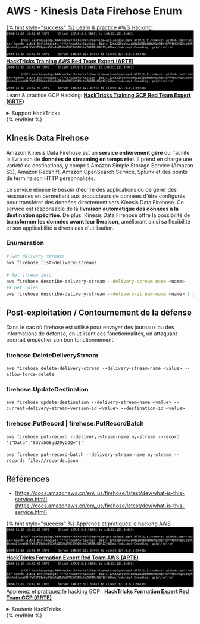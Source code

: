 # AWS - Kinesis Data Firehose Enum

{% hint style="success" %}
Learn & practice AWS Hacking:<img src="../../../.gitbook/assets/image (1).png" alt="" data-size="line">[**HackTricks Training AWS Red Team Expert (ARTE)**](https://training.hacktricks.xyz/courses/arte)<img src="../../../.gitbook/assets/image (1).png" alt="" data-size="line">\
Learn & practice GCP Hacking: <img src="../../../.gitbook/assets/image (2).png" alt="" data-size="line">[**HackTricks Training GCP Red Team Expert (GRTE)**<img src="../../../.gitbook/assets/image (2).png" alt="" data-size="line">](https://training.hacktricks.xyz/courses/grte)

<details>

<summary>Support HackTricks</summary>

* Check the [**subscription plans**](https://github.com/sponsors/carlospolop)!
* **Join the** 💬 [**Discord group**](https://discord.gg/hRep4RUj7f) or the [**telegram group**](https://t.me/peass) or **follow** us on **Twitter** 🐦 [**@hacktricks\_live**](https://twitter.com/hacktricks\_live)**.**
* **Share hacking tricks by submitting PRs to the** [**HackTricks**](https://github.com/carlospolop/hacktricks) and [**HackTricks Cloud**](https://github.com/carlospolop/hacktricks-cloud) github repos.

</details>
{% endhint %}

## Kinesis Data Firehose

Amazon Kinesis Data Firehose est un **service entièrement géré** qui facilite la livraison de **données de streaming en temps réel**. Il prend en charge une variété de destinations, y compris Amazon Simple Storage Service (Amazon S3), Amazon Redshift, Amazon OpenSearch Service, Splunk et des points de terminaison HTTP personnalisés.

Le service élimine le besoin d'écrire des applications ou de gérer des ressources en permettant aux producteurs de données d'être configurés pour transférer des données directement vers Kinesis Data Firehose. Ce service est responsable de la **livraison automatique des données à la destination spécifiée**. De plus, Kinesis Data Firehose offre la possibilité de **transformer les données avant leur livraison**, améliorant ainsi sa flexibilité et son applicabilité à divers cas d'utilisation.

### Enumeration
```bash
# Get delivery streams
aws firehose list-delivery-streams

# Get stream info
aws firehose describe-delivery-stream --delivery-stream-name <name>
## Get roles
aws firehose describe-delivery-stream --delivery-stream-name <name> | grep -i RoleARN
```
## Post-exploitation / Contournement de la défense

Dans le cas où firehose est utilisé pour envoyer des journaux ou des informations de défense, en utilisant ces fonctionnalités, un attaquant pourrait empêcher son bon fonctionnement.

### firehose:DeleteDeliveryStream
```
aws firehose delete-delivery-stream --delivery-stream-name <value> --allow-force-delete
```
### firehose:UpdateDestination
```
aws firehose update-destination --delivery-stream-name <value> --current-delivery-stream-version-id <value> --destination-id <value>
```
### firehose:PutRecord | firehose:PutRecordBatch
```
aws firehose put-record --delivery-stream-name my-stream --record '{"Data":"SGVsbG8gd29ybGQ="}'

aws firehose put-record-batch --delivery-stream-name my-stream --records file://records.json
```
## Références

* [https://docs.amazonaws.cn/en\_us/firehose/latest/dev/what-is-this-service.html](https://docs.amazonaws.cn/en\_us/firehose/latest/dev/what-is-this-service.html)

{% hint style="success" %}
Apprenez et pratiquez le hacking AWS :<img src="../../../.gitbook/assets/image (1).png" alt="" data-size="line">[**HackTricks Formation Expert Red Team AWS (ARTE)**](https://training.hacktricks.xyz/courses/arte)<img src="../../../.gitbook/assets/image (1).png" alt="" data-size="line">\
Apprenez et pratiquez le hacking GCP : <img src="../../../.gitbook/assets/image (2).png" alt="" data-size="line">[**HackTricks Formation Expert Red Team GCP (GRTE)**<img src="../../../.gitbook/assets/image (2).png" alt="" data-size="line">](https://training.hacktricks.xyz/courses/grte)

<details>

<summary>Soutenir HackTricks</summary>

* Consultez les [**plans d'abonnement**](https://github.com/sponsors/carlospolop)!
* **Rejoignez le** 💬 [**groupe Discord**](https://discord.gg/hRep4RUj7f) ou le [**groupe telegram**](https://t.me/peass) ou **suivez** nous sur **Twitter** 🐦 [**@hacktricks\_live**](https://twitter.com/hacktricks\_live)**.**
* **Partagez des astuces de hacking en soumettant des PRs aux** [**HackTricks**](https://github.com/carlospolop/hacktricks) et [**HackTricks Cloud**](https://github.com/carlospolop/hacktricks-cloud) dépôts github.

</details>
{% endhint %}
